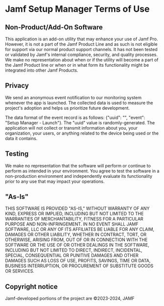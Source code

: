 # Jamf Setup Manager Terms of Use

## Non-Product/Add-On Software

This application is an add-on utility that may enhance your use of Jamf Pro. However, it is not a part of the Jamf Product Line and as such is not eligible for support via our normal product support channels. It has not been tested or validated by Jamf's internal compliance, security, and quality processes. We make no representation about when or if the utility will become a part of the Jamf Product line or when or in what form its functionality might be integrated into other Jamf Products.

## Privacy

We send an anonymous event notification to our monitoring system whenever the app is launched. The collected data is used to measure the project's adoption and helps us prioritize future development.

The data format of the event record is as follows: {"uuid": "<uuid>", "event": "Setup Manager - Launch"}. The "uuid" value is randomly-generated. The application will not collect or transmit information about you, your organization, your users, or anything related to the device being used or the data it contains.

## Testing

We make no representation that the software will perform or continue to perform as intended in your environment. You agree to test the software in a non-production environment and independently evaluate its functionality prior to any use that may impact your operations.

## "As-Is"

THIS SOFTWARE IS PROVIDED "AS-IS," WITHOUT WARRANTY OF ANY KIND, EXPRESS OR IMPLIED, INCLUDING BUT NOT LIMITED TO THE WARRANTIES OF MERCHANTABILITY, FITNESS FOR A PARTICULAR PURPOSE AND NON-INFRINGEMENT. IN NO EVENT SHALL JAMF SOFTWARE, LLC OR ANY OF ITS AFFILIATES BE LIABLE FOR ANY CLAIM, DAMAGES OR OTHER LIABILITY, WHETHER IN CONTRACT, TORT, OR OTHERWISE, ARISING FROM, OUT OF OR IN CONNECTION WITH THE SOFTWARE OR THE USE OF OR OTHER DEALINGS IN THE SOFTWARE, INCLUDING BUT NOT LIMITED TO DIRECT, INDIRECT, INCIDENTAL, SPECIAL, CONSEQUENTIAL OR PUNITIVE DAMAGES AND OTHER DAMAGES SUCH AS LOSS OF USE, PROFITS, SAVINGS, TIME OR DATA, BUSINESS INTERRUPTION, OR PROCUREMENT OF SUBSTITUTE GOODS OR SERVICES.

## Copyright notice

Jamf-developed portions of the project are ©2023-2024, JAMF
